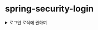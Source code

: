 # spring-security-login

<details>
<summary>로그인 로직에 관하여</summary>

## 0. 개요

Spring Security로 로그인 기능을 구현하면 많은 이점이 있다.

1. 세션의 처리를 자동으로 해주고, 그 세션을 통해 유저의 정보를 파싱할 수 있다.
2. 보안적인 처리를  스프링 시큐리티에 의존하여 편하게 작업할 수 있다.
3. 권한 저리 처리를 스프링 시큐리티에 의존하여 편하게 작업할 수 있다. 

이 외에도 계정 만료 처리, 비밀번호 만료 처리 등 많은 처리를 손쉽게 할 수 있도록 도와주지만, 셋팅이 조금 복잡하고 어려운 것들이 많다.
그래서 그러한 것들을 하나씩 정리해보려고 한다.

## 1. Spring Security의 Login Config 셋팅

![Untitled (1)](https://github.com/GiLik154/spring-security-login/assets/118507239/bfc3792c-8d7c-48da-91cb-40fa38a633a4)


위에 주석으로 다 달아두었지만 다시 설명을 한다.

예전에는 `WebSecurityConfigurerAdapter` 를 상속 받아서 오버라이딩으로 구현했으나, 현재는 빈으로 구현하고 있다.

![스크린샷 2023-06-01 오후 9 08 09](https://github.com/GiLik154/spring-security-login/assets/118507239/12347f31-d50b-4760-a3ec-b1b595870d57)

상세 정보에 들어가면 주석에 Bean으로 등록하는 방법을 친절하게 잘 적어뒀다.
쉽게 설명하면 and()가 하나의 괄호 라고 생각을 하면 편할 것 같다.
예시를 들어 

![스크린샷 2023-06-01 오후 9 09 32](https://github.com/GiLik154/spring-security-login/assets/118507239/351defcd-e36d-42ee-bb3a-277bd3012552)

`formLogin()` 의 처리가 끝나면 and로 괄호를 닫고 `.logout()` 로 새로 괄호를 열어 코딩을 하는 느낌이었다. 따라소 위와 같이 줄을 정리해놓은면 가독성이 더 좋을 것 같다.

나의 셋팅을 하나씩 살펴보면
CSRF을 사용하고
”/admin” 사이트에는 ADMIN이라는 등급을 가지고 있는 유저만 접근이 가능하며
그 외 사이트는 모든 사람이 접근이 가능한다.
로그인 사이트는 “/login” 을 사용하며, 성공하면 “/”로 이동한다.
로그아웃 사이트는 “/logout”을 사용하며 로그아웃에 성공하면 “/login”으로 이동한다.

위와 같은 셋팅을 지니고 있다.

이후에 셋팅을 해야 하는 부분을 UserDetails부분이다.

## 2. Spring Security의 UserDetails셋팅

![무제](https://github.com/GiLik154/spring-security-login/assets/118507239/be23fd51-940f-4f96-a7e1-baed17fda53c)

위와 같이 설정을 하면 된다.
각 메소드는 주석을 달아놓았다.

여기서 우리가 주의깊게 봐야하는 부분이 몇 군대 있는데

![스크린샷 2023-06-01 오후 9 21 21](https://github.com/GiLik154/spring-security-login/assets/118507239/3955e0fd-1ed1-48f5-9d14-ba19a6348ea3)

우선 User을 가지고 있어야만 생성될 수 있도록 생성자를 만드는 부분이 필수적이다.
이 User의 정보를 가지고 검증을 하기 때문이다.

![Untitled (2)](https://github.com/GiLik154/spring-security-login/assets/118507239/cda151a9-bbbb-46fa-af6c-2a6fa326d0bd)

이런식으로 Password와 username을 반환해주어야 인증을 할 수 있다.
위에는 유저의 등급을 확인하는 구간도 있는데, 그 쪽은 이따 등급에 관해서 이야기를 할 때 설명하도록 하겠다.
자 이쯤에서 나는 궁금한 것이 생겼다.
대체 어떻게 저 user을 가지고 오는거지…?
우선 

## 3. Spring Security의 UserDetailsService셋팅

![Untitled (3)](https://github.com/GiLik154/spring-security-login/assets/118507239/10518d51-4634-46e9-bab6-b5c6e7b38c88)

`UserDetailsService`를 구현하면 위와 같은 형식으로 작성하게 된다.
UserDetails를 상속받은 `UserDetailsImp`를 리턴해주어야 한다.
여기서 각 ORM에 따라 조금은 다른 방식으로 처리가 될 것이다.
꼭 User을 반환할 필요는 없지만, 우리는 객체 지향 언어인 자바를 하고 있기에, 객체를 반환해주는 쪽으로 작업을 했다.

아니 대체 어디서 거쳐서 여기로 오는건가.. 싶었다.

## 4. Spring Security의 로그인 처리 로직?

![Untitled (4)](https://github.com/GiLik154/spring-security-login/assets/118507239/58c69055-89f2-42db-9d0b-a488ea56f3ab)

위의 코드에서 `DaoAuthenticationProvider` 에서 오는거였다.
`AuthenticationProcessingFilter` ****에서 username과 password를 받아 

`UsernamePasswordAuthenticationToken` 토큰 객체를 만들고
`AuthenticationManager` 에 전달된다. 이후 순차적으로 인증 처리를 진행 한다.

`DaoAuthenticationProvider` 에서는 `UserDetailsService` 를 사용해서 사용자 정보를 가지고 오고, `UserDetailsService` 는 username을 통해 `UserDetails` 를 반환한다. 반환된 `UserDetails`를 통해 

`DaoAuthenticationProvider` 는 비밀번호를 비교하여 인증 후에 `Authentication` 를 반환하고, 
*(정확히는 `DaoAuthenticationProvider` 부모인 `AbstractUserDetailsAuthenticationProvider` 에서 반환되는 것 같다.)*
`SecurityContextHolder`에 전달된다. 

즉, 로그인의 대부분의 처리는 `DaoAuthenticationProvider` 에서 처리가 된다는 이야기이다. 

## 5. 주저리 주저리

공부하면서 머리 깨지는 줄 알았다. 보면서 스프링 시큐리티 코드가 아름답다고 생각이 들기도 했다. 언젠가는 저런 코드를 내가 작성할 수 있을까? 라는 생각도 많이 들었고, 생각보다 시큐리티 코드가 굉장히 광범위하고 넓었다.
시큐리티를 공부하면 정말 공부할 게 많다는 이야기를 들었는데, 실제로 공부해보니 그 양이 어마어마 했다.
심지어 왜? 작동하는지에 대해서 의문을 가지는 사람조차 많지 않아 정보를 찾는데에 어려움이 많이 있었다.
내가 조사한 자로들이 여러분들게 조금이나마 도움이 되었으면 좋겠고, 더 나은 문서를 작업하기 위해 노력해보도록 하겠습니다.

<details>
